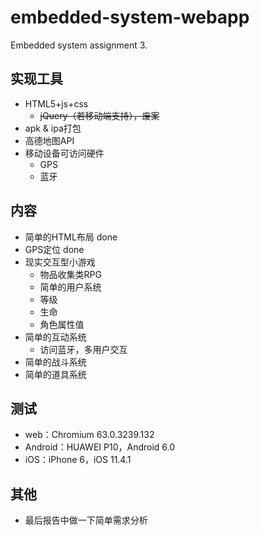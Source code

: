 # embedded-system-webapp
Embedded system assignment 3.

## 实现工具
* HTML5+js+css
    * <del>jQuery（若移动端支持），废案</del>
* apk & ipa打包
* 高德地图API
* 移动设备可访问硬件
    * GPS
    * 蓝牙

## 内容
* 简单的HTML布局 done
* GPS定位 done
* 现实交互型小游戏
    * 物品收集类RPG
    * 简单的用户系统
    * 等级
    * 生命
    * 角色属性值
* 简单的互动系统
    * 访问蓝牙，多用户交互
* 简单的战斗系统
* 简单的道具系统

## 测试
* web：Chromium 63.0.3239.132
* Android：HUAWEI P10，Android 6.0
* iOS：iPhone 6，iOS 11.4.1

## 其他
* 最后报告中做一下简单需求分析